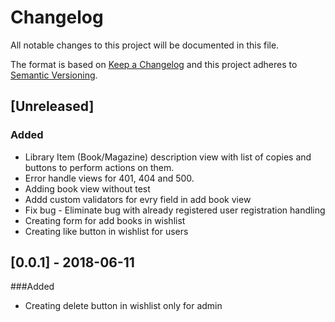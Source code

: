 # Changelog
All notable changes to this project will be documented in this file.

The format is based on [Keep a Changelog](http://keepachangelog.com/en/1.0.0/)
and this project adheres to [Semantic Versioning](http://semver.org/spec/v2.0.0.html).

## [Unreleased]

### Added
- Library Item (Book/Magazine) description view with list of copies and buttons to perform actions on them.
- Error handle views for 401, 404 and 500. 
- Adding book view without test
- Addd custom validators for evry field in add book view
- Fix bug - Eliminate bug with already registered user registration handling
- Creating form for add books in wishlist
- Creating like button in wishlist for users

## [0.0.1] - 2018-06-11
###Added
- Creating delete button in wishlist only for admin
